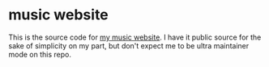 # music website

This is the source code for [my music website](https://music.mattprovost.dev/).
I have it public source for the sake of simplicity on my part, but don't expect
me to be ultra maintainer mode on this repo.
